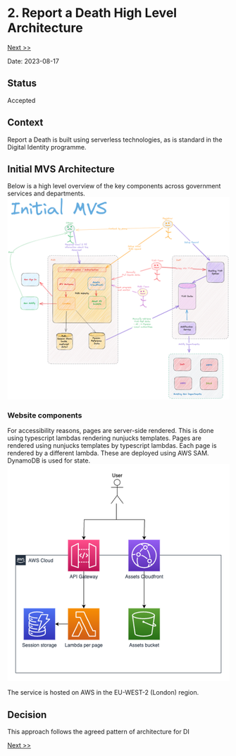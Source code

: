 # 2. Report a Death High Level Architecture

[Next >>](9999-end.md)


Date: 2023-08-17

## Status

Accepted

## Context
Report a Death is built using serverless technologies, as is standard in the Digital Identity programme.

## Initial MVS Architecture
Below is a high level overview of the key components across government services and departments.
![High Level Overview](../img/initial-mvs-arch.png)

### Website components

For accessibility reasons, pages are server-side rendered. This is done using typescript lambdas rendering nunjucks templates. Pages are rendered using nunjucks templates by typescript lambdas. Each page is rendered by a different lambda. These are deployed using AWS SAM. DynamoDB is used for state.
![AWS Components for RAD Website](../img/aws-components.png)

The service is hosted on AWS in the EU-WEST-2 (London) region.



## Decision

This approach follows the agreed pattern of architecture for DI

[Next >>](9999-end.md)
